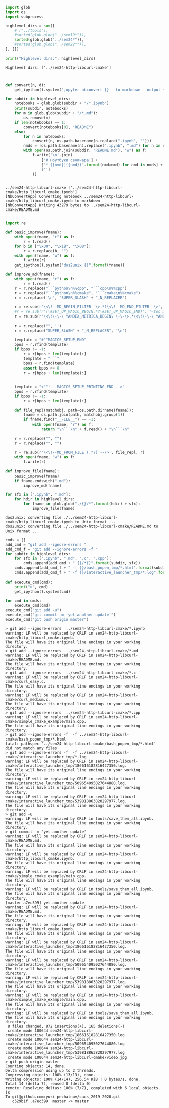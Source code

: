 ```python
import glob
import os
import subprocess

highlevel_dirs = sum([
    # ["../tools"], 
    #sorted(glob.glob("../sem19*")),
    sorted(glob.glob("../sem24*")),
    #sorted(glob.glob("../sem22*")),
], [])

print("Highlevel dirs:", highlevel_dirs)
```

    Highlevel dirs: ['../sem24-http-libcurl-cmake']



```python

```


```python

def convert(n, d):
    get_ipython().system("jupyter nbconvert {} --to markdown --output {}".format(n, d))

for subdir in highlevel_dirs:
    notebooks = glob.glob(subdir + "/*.ipynb")
    print(subdir, notebooks)
    for m in glob.glob(subdir + "/*.md"):
        os.remove(m)
    if len(notebooks) == 1:
        convert(notebooks[0], "README")
    else:
        for n in notebooks:
            convert(n, os.path.basename(n.replace(".ipynb", "")))
        nmds = [os.path.basename(n).replace(".ipynb", ".md") for n in notebooks]
        with open(os.path.join(subdir, "README.md"), "w") as f:
            f.write('\n'.join(
                ['# Ноутбуки семинара'] + 
                ['* [{nmd}]({nmd})'.format(nmd=nmd) for nmd in nmds] + 
                ['']
            ))
        
```

    ../sem24-http-libcurl-cmake ['../sem24-http-libcurl-cmake/http_libcurl_cmake.ipynb']
    [NbConvertApp] Converting notebook ../sem24-http-libcurl-cmake/http_libcurl_cmake.ipynb to markdown
    [NbConvertApp] Writing 43279 bytes to ../sem24-http-libcurl-cmake/README.md



```python

```


```python
import re

def basic_improve(fname):
    with open(fname, "r") as f:
        r = f.read()
    for b in ["\x00", "\x1B", "\x08"]:
        r = r.replace(b, "")
    with open(fname, "w") as f:
        f.write(r)
    get_ipython().system("dos2unix {}".format(fname))

def improve_md(fname):
    with open(fname, "r") as f:
        r = f.read()
    r = r.replace("```python\n%%cpp", "```cpp\n%%cpp")
    r = r.replace("```python\n%%cmake", "```cmake\n%%cmake")
    r = r.replace('\n', "SUPER_SLASH" + "_N_REPLACER")
    
    r = re.sub(r'\<\!--MD_BEGIN_FILTER--\>.*?\<\!--MD_END_FILTER--\>', "", r)
    #r = re.sub(r'(\#SET_UP_MAGIC_BEGIN.*?\#SET_UP_MAGIC_END)', "<too much code>", r)
    r = re.sub(r'\<\!\-\-\ YANDEX_METRICA_BEGIN\ \-\-\>.*\<\!\-\-\ YANDEX_METRICA_END\ \-\-\>', '', r)
    
    r = r.replace("", '')
    r = r.replace("SUPER_SLASH" + "_N_REPLACER", '\n')
    
    template = "#""MAGICS_SETUP_END"
    bpos = r.rfind(template)
    if bpos != -1:
        r = r[bpos + len(template):]
        template = "```"
        bpos = r.find(template)
        assert bpos >= 0
        r = r[bpos + len(template):]
    
    
    template = "<""!-- MAGICS_SETUP_PRINTING_END -->"
    bpos = r.rfind(template)
    if bpos != -1:
        r = r[bpos + len(template):]
    
    def file_repl(matchobj, path=os.path.dirname(fname)):
        fname = os.path.join(path, matchobj.group(1))
        if fname.find("__FILE__") == -1:
            with open(fname, "r") as f:
                return "\n```\n" + f.read() + "\n```\n"
    
    r = r.replace("", "")
    r = r.replace("", "")
    
    r = re.sub(r'\<\!--MD_FROM_FILE (.*?) --\>', file_repl, r)
    with open(fname, "w") as f:
        f.write(r)
        
def improve_file(fname):
    basic_improve(fname)
    if fname.endswith(".md"):
        improve_md(fname)

```


```python
for sfx in [".ipynb", ".md"]:
    for hdir in highlevel_dirs:
        for fname in glob.glob("./{}/*".format(hdir) + sfx):
            improve_file(fname)
```

    dos2unix: converting file ./../sem24-http-libcurl-cmake/http_libcurl_cmake.ipynb to Unix format ...
    dos2unix: converting file ./../sem24-http-libcurl-cmake/README.md to Unix format ...



```python
cmds = []
add_cmd = "git add --ignore-errors "
add_cmd_f = "git add --ignore-errors -f "
for subdir in highlevel_dirs:
    for sfx in [".ipynb", ".md", ".c", ".cpp"]:
        cmds.append(add_cmd + " {}/*{}".format(subdir, sfx))
    cmds.append(add_cmd_f + " -f {}/bash_popen_tmp/*.html".format(subdir))
    cmds.append(add_cmd_f + " -f {}/interactive_launcher_tmp/*.log".format(subdir))
    
def execute_cmd(cmd):
    print(">", cmd)
    get_ipython().system(cmd)
    
for cmd in cmds:
    execute_cmd(cmd)
execute_cmd("git add -u")
execute_cmd("git commit -m 'yet another update'")
execute_cmd("git push origin master")
```

    > git add --ignore-errors  ../sem24-http-libcurl-cmake/*.ipynb
    warning: LF will be replaced by CRLF in sem24-http-libcurl-cmake/http_libcurl_cmake.ipynb.
    The file will have its original line endings in your working directory.
    > git add --ignore-errors  ../sem24-http-libcurl-cmake/*.md
    warning: LF will be replaced by CRLF in sem24-http-libcurl-cmake/README.md.
    The file will have its original line endings in your working directory.
    > git add --ignore-errors  ../sem24-http-libcurl-cmake/*.c
    warning: LF will be replaced by CRLF in sem24-http-libcurl-cmake/curl_easy.c.
    The file will have its original line endings in your working directory.
    warning: LF will be replaced by CRLF in sem24-http-libcurl-cmake/curl_medium.c.
    The file will have its original line endings in your working directory.
    > git add --ignore-errors  ../sem24-http-libcurl-cmake/*.cpp
    warning: LF will be replaced by CRLF in sem24-http-libcurl-cmake/simple_cmake_example/main.cpp.
    The file will have its original line endings in your working directory.
    > git add --ignore-errors -f  -f ../sem24-http-libcurl-cmake/bash_popen_tmp/*.html
    fatal: pathspec '../sem24-http-libcurl-cmake/bash_popen_tmp/*.html' did not match any files
    > git add --ignore-errors -f  -f ../sem24-http-libcurl-cmake/interactive_launcher_tmp/*.log
    warning: LF will be replaced by CRLF in sem24-http-libcurl-cmake/interactive_launcher_tmp/186616182816427350.log.
    The file will have its original line endings in your working directory.
    warning: LF will be replaced by CRLF in sem24-http-libcurl-cmake/interactive_launcher_tmp/509654095027644880.log.
    The file will have its original line endings in your working directory.
    warning: LF will be replaced by CRLF in sem24-http-libcurl-cmake/interactive_launcher_tmp/539818863820297977.log.
    The file will have its original line endings in your working directory.
    > git add -u
    warning: LF will be replaced by CRLF in tools/save_them_all.ipynb.
    The file will have its original line endings in your working directory.
    > git commit -m 'yet another update'
    warning: LF will be replaced by CRLF in sem24-http-libcurl-cmake/README.md.
    The file will have its original line endings in your working directory.
    warning: LF will be replaced by CRLF in sem24-http-libcurl-cmake/http_libcurl_cmake.ipynb.
    The file will have its original line endings in your working directory.
    warning: LF will be replaced by CRLF in sem24-http-libcurl-cmake/simple_cmake_example/main.cpp.
    The file will have its original line endings in your working directory.
    warning: LF will be replaced by CRLF in tools/save_them_all.ipynb.
    The file will have its original line endings in your working directory.
    [master a7ec399] yet another update
    warning: LF will be replaced by CRLF in sem24-http-libcurl-cmake/README.md.
    The file will have its original line endings in your working directory.
    warning: LF will be replaced by CRLF in sem24-http-libcurl-cmake/http_libcurl_cmake.ipynb.
    The file will have its original line endings in your working directory.
    warning: LF will be replaced by CRLF in sem24-http-libcurl-cmake/interactive_launcher_tmp/186616182816427350.log.
    The file will have its original line endings in your working directory.
    warning: LF will be replaced by CRLF in sem24-http-libcurl-cmake/interactive_launcher_tmp/509654095027644880.log.
    The file will have its original line endings in your working directory.
    warning: LF will be replaced by CRLF in sem24-http-libcurl-cmake/interactive_launcher_tmp/539818863820297977.log.
    The file will have its original line endings in your working directory.
    warning: LF will be replaced by CRLF in sem24-http-libcurl-cmake/simple_cmake_example/main.cpp.
    The file will have its original line endings in your working directory.
    warning: LF will be replaced by CRLF in tools/save_them_all.ipynb.
    The file will have its original line endings in your working directory.
     8 files changed, 872 insertions(+), 165 deletions(-)
     create mode 100644 sem24-http-libcurl-cmake/interactive_launcher_tmp/186616182816427350.log
     create mode 100644 sem24-http-libcurl-cmake/interactive_launcher_tmp/509654095027644880.log
     create mode 100644 sem24-http-libcurl-cmake/interactive_launcher_tmp/539818863820297977.log
     create mode 100644 sem24-http-libcurl-cmake/video.jpg
    > git push origin master
    Counting objects: 14, done.
    Delta compression using up to 2 threads.
    Compressing objects: 100% (13/13), done.
    Writing objects: 100% (14/14), 256.54 KiB | 0 bytes/s, done.
    Total 14 (delta 7), reused 0 (delta 0)
    remote: Resolving deltas: 100% (7/7), completed with 6 local objects.[K
    To git@github.com:yuri-pechatnov/caos_2019-2020.git
       c529b1f..a7ec399  master -> master



```python

```


```python

```


```python

```


```python

```
